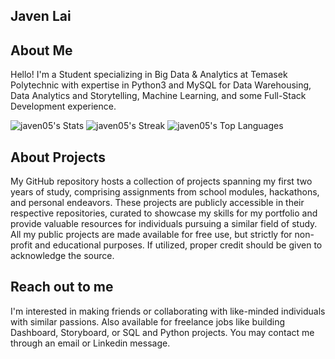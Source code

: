 ## Javen Lai

## About Me
Hello! I'm a Student specializing in Big Data & Analytics at Temasek Polytechnic with expertise in Python3 and MySQL for Data Warehousing, Data Analytics and Storytelling, Machine Learning, and some Full-Stack Development experience.

![javen05's Stats](https://github-readme-stats.vercel.app/api?username=javen05&theme=tokyonight&show_icons=true&hide_border=true&count_private=true)
![javen05's Streak](https://github-readme-streak-stats.herokuapp.com/?user=javen05&theme=tokyonight&hide_border=true)
![javen05's Top Languages](https://github-readme-stats.vercel.app/api/top-langs/?username=javen05&theme=tokyonight&show_icons=true&hide_border=true&layout=compact)

## About Projects
My GitHub repository hosts a collection of projects spanning my first two years of study, comprising assignments from school modules, hackathons, and personal endeavors. These projects are publicly accessible in their respective repositories, curated to showcase my skills for my portfolio and provide valuable resources for individuals pursuing a similar field of study. All my public projects are made available for free use, but strictly for non-profit and educational purposes. If utilized, proper credit should be given to acknowledge the source.

## Reach out to me
I'm interested in making friends or collaborating with like-minded individuals with similar passions. Also available for freelance jobs like building Dashboard, Storyboard, or SQL and Python projects. You may contact me through an email or Linkedin message.
